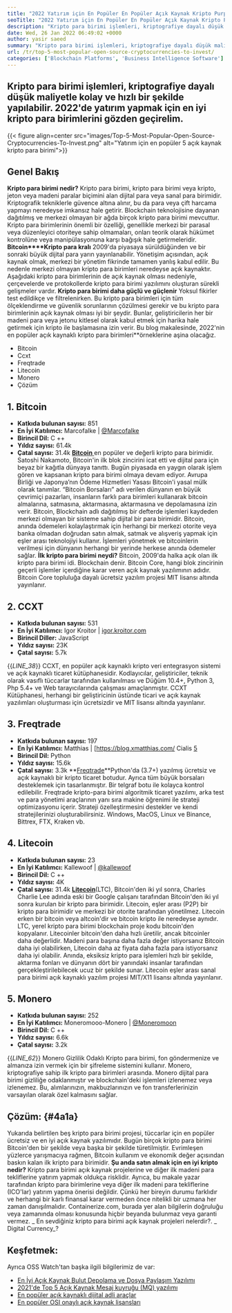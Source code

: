 ```yaml
---
title: "2022 Yatırım için En Popüler En Popüler Açık Kaynak Kripto Purpuzları" 
seoTitle: "2022 Yatırım için En Popüler En Popüler Açık Kaynak Kripto Purpuzları" 
description: "Kripto para birimi işlemleri, kriptografiye dayalı düşük maliyetle kolay ve hızlı bir şekilde yapılabilir. 2022'ye yatırım yapmak için en iyi kripto para birimlerini gözden geçirelim." 
date: Wed, 26 Jan 2022 06:49:02 +0000
author: yasir saeed
summary: "Kripto para birimi işlemleri, kriptografiye dayalı düşük maliyetle kolay ve hızlı bir şekilde yapılabilir. 2022'ye yatırım yapmak için en iyi kripto para birimlerini gözden geçirelim." 
url: /tr/top-5-most-popular-open-source-cryptocurrencies-to-invest/
categories: ['Blockchain Platforms', 'Business Intelligence Software']
---
```


## Kripto para birimi işlemleri, kriptografiye dayalı düşük maliyetle kolay ve hızlı bir şekilde yapılabilir. 2022'de yatırım yapmak için en iyi kripto para birimlerini gözden geçirelim.

{{< figure align=center src="images/Top-5-Most-Popular-Open-Source-Cryptocurrencies-To-Invest.png" alt="Yatırım için en popüler 5 açık kaynak kripto para birimi">}}


## **Genel Bakış** 
**Kripto para birimi nedir?** Kripto para birimi, kripto para birimi veya kripto, jeton veya madeni paralar biçimini alan dijital para veya sanal para birimidir. Kriptografik tekniklerle güvence altına alınır, bu da para veya çift harcama yapmayı neredeyse imkansız hale getirir. Blockchain teknolojisine dayanan dağıtılmış ve merkezi olmayan bir ağda birçok kripto para birimi mevcuttur. Kripto para birimlerinin önemli bir özelliği, genellikle merkezi bir parasal veya düzenleyici otoriteye sahip olmamaları, onları teorik olarak hükümet kontrolüne veya manipülasyonuna karşı bağışık hale getirmeleridir.
**Bitcoin****Kripto para kralı** 2009'da piyasaya sürüldüğünden ve bir sonraki büyük dijital para yarın yayınlanabilir. Yönetişim açısından, açık kaynak olmak, merkezi bir yönetim fikrinde tamamen yanlış kabul edilir. Bu nedenle merkezi olmayan kripto para birimleri neredeyse açık kaynaktır.
Aşağıdaki kripto para birimlerinin de açık kaynak olması nedeniyle, çerçevelerde ve protokollerde kripto para birimi yazılımını oluşturan sürekli gelişmeler vardır. **Kripto para birimi daha güçlü ve güçlenir** Yoksul fikirler test edildikçe ve filtrelenirken. Bu kripto para birimleri için tüm ölçeklendirme ve güvenlik sorunlarının çözülmesi gerekir ve bu kripto para birimlerinin açık kaynak olması iyi bir şeydir. Bunlar, geliştiricilerin her bir madeni para veya jetonu kitlesel olarak kabul etmek için harika hale getirmek için kripto ile başlamasına izin verir.
Bu blog makalesinde, 2022'nin en popüler açık kaynaklı kripto para birimleri**örneklerine aşina olacağız.
  * Bitcoin
  * Ccxt
  * Freqtrade
  * Litecoin
  * Monero
  * Çözüm

## 1. Bitcoin
* **Katkıda bulunan sayısı:**  851
* **En İyi Katılımcı:**  Marcofalke | [@Marcofalke][1]
* **Birincil Dil:**  C ++
* **Yıldız sayısı:**  61.4k
* **Çatal sayısı:**  31.4k
[ **Bitcoin** ][2] en popüler ve değerli kripto para birimidir. Satoshi Nakamoto, Bitcoin'in ilk blok zincirini icat etti ve dijital para için beyaz bir kağıtla dünyaya tanıttı. Bugün piyasada en yaygın olarak işlem gören ve kapsanan kripto para birimi olmaya devam ediyor. Avrupa Birliği ve Japonya’nın Ödeme Hizmetleri Yasası Bitcoin'i yasal mülk olarak tanımlar. “Bitcoin Borsaları” adı verilen dünyanın en büyük çevrimiçi pazarları, insanların farklı para birimleri kullanarak bitcoin almalarına, satmasına, aktarmasına, aktarmasına ve depolamasına izin verir.
Bitcoin, Blockchain adlı dağıtılmış bir defterde işlemleri kaydeden merkezi olmayan bir sisteme sahip dijital bir para birimidir. Bitcoin, anında ödemeleri kolaylaştırmak için herhangi bir merkezi otorite veya banka olmadan doğrudan satın almak, satmak ve alışveriş yapmak için eşler arası teknolojiyi kullanır. İşlemleri yönetmek ve bitcoinlerin verilmesi için dünyanın herhangi bir yerinde herkese anında ödemeler sağlar.
**İlk kripto para birimi neydi?** Bitcoin, 2009'da halka açık olan ilk kripto para birimi idi. Blockchain denir. Bitcoin Core, hangi blok zincirinin geçerli işlemler içerdiğine karar veren açık kaynak yazılımının adıdır. Bitcoin Core topluluğa dayalı ücretsiz yazılım projesi MIT lisansı altında yayınlanır.

## 2. CCXT
* **Katkıda bulunan sayısı:**  531
* **En İyi Katılımcı:**  Igor Kroitor | [igor.kroitor.com][3]
* **Birincil Diller:**  JavaScript
* **Yıldız sayısı:**  23K
* **Çatal sayısı:**  5.7k

{{_LINE_38_}}
CCXT, en popüler açık kaynaklı kripto veri entegrasyon sistemi ve açık kaynaklı ticaret kütüphanesidir. Kodlayıcılar, geliştiriciler, teknik olarak vasıflı tüccarlar tarafından kullanılması ve Düğüm 10.4+, Python 3, Php 5.4+ ve Web tarayıcılarında çalışması amaçlanmıştır. CCXT Kütüphanesi, herhangi bir geliştiricinin üstünde ticari ve açık kaynak yazılımları oluşturması için ücretsizdir ve MIT lisansı altında yayınlanır.

## 3. Freqtrade
* **Katkıda bulunan sayısı:**  197
* **En İyi Katılımcı:**  Matthias | [https://blog.xmatthias.com/ Cialis [5]
* **Birincil Dil:**  Python
* **Yıldız sayısı:**  15.6k
* **Çatal sayısı:**  3.3k
**[Freqtrade][6]**Python'da (3.7+) yazılmış ücretsiz ve açık kaynaklı bir kripto ticaret botudur. Ayrıca tüm büyük borsaları desteklemek için tasarlanmıştır. Bir telgraf botu ile kolayca kontrol edilebilir.
Freqtrade kripto-para birimi algoritmik ticaret yazılımı, arka test ve para yönetimi araçlarının yanı sıra makine öğrenimi ile strateji optimizasyonu içerir. Strateji özelleştirmesini destekler ve kendi stratejilerinizi oluşturabilirsiniz. Windows, MacOS, Linux ve Binance, Bittrex, FTX, Kraken vb.

## 4. Litecoin
* **Katkıda bulunan sayısı:**  23
* **En İyi Katılımcı:**  Kallewoof | [@kallewoof][7]
* **Birincil Dil:**  C ++
* **Yıldız sayısı:**  4K
* **Çatal sayısı:**  31.4k
**[Litecoin][8]**(LTC), Bitcoin'den iki yıl sonra, Charles Charlie Lee adında eski bir Google çalışanı tarafından Bitcoin'den iki yıl sonra kurulan bir kripto para birimidir. Litecoin, eşler arası (P2P) bir kripto para birimidir ve merkezi bir otorite tarafından yönetilmez. Litecoin erken bir bitcoin veya altcoin'dir ve bitcoin kripto ile neredeyse aynıdır. LTC, yerel kripto para birimi blockchain proje kodu bitcoin'den kopyalanır.
Litecoinler bitcoin'den daha hızlı üretilir, ancak bitcoinler daha değerlidir. Madeni para başına daha fazla değer istiyorsanız Bitcoin daha iyi olabilirken, Litecoin daha az fiyata daha fazla para istiyorsanız daha iyi olabilir. Anında, eksiksiz kripto para işlemleri hızlı bir şekilde, aktarma fonları ve dünyanın dört bir yanındaki insanlar tarafından gerçekleştirilebilecek ucuz bir şekilde sunar. Litecoin eşler arası sanal para birimi açık kaynaklı yazılım projesi MIT/X11 lisansı altında yayınlanır.

## 5. Monero
* **Katkıda bulunan sayısı:**  252
* **En İyi Katılımcı:**  Moneromooo-Monero | [@Moneromoon][9]
* **Birincil Dil:**  C ++
* **Yıldız sayısı:**  6.6k
* **Çatal sayısı:**  3.2k

{{_LINE_62_}}
Monero Gizlilik Odaklı Kripto para birimi, fon göndermenize ve almanıza izin vermek için bir şifreleme sistemini kullanır. Monero, kriptografiye sahip ilk kripto para birimleri arasında. Monero dijital para birimi gizliliğe odaklanmıştır ve blockchain'deki işlemleri izlenemez veya izlenemez. Bu, alımlarınızın, makbuzlarınızın ve fon transferlerinizin varsayılan olarak özel kalmasını sağlar.

## **Çözüm:**  {#4a1a}

Yukarıda belirtilen beş kripto para birimi projesi, tüccarlar için en popüler ücretsiz ve en iyi açık kaynak yazılımıdır. Bugün birçok kripto para birimi Bitcoin'den bir şekilde veya başka bir şekilde türetilmiştir. Evrimleşen yüzlerce yarışmacıya rağmen, Bitcoin kullanım ve ekonomik değer açısından baskın kalan ilk kripto para birimidir.
**Şu ​​anda satın almak için en iyi kripto nedir?** Kripto para birimi açık kaynak projelerine ve diğer ilk madeni para tekliflerine yatırım yapmak oldukça risklidir. Ayrıca, bu makale yazar tarafından kripto para birimlerine veya diğer ilk madeni para tekliflerine (ICO'lar) yatırım yapma önerisi değildir. Çünkü her bireyin durumu farklıdır ve herhangi bir karlı finansal karar vermeden önce nitelikli bir uzmana her zaman danışılmalıdır. Containerize.com, burada yer alan bilgilerin doğruluğu veya zamanında olması konusunda hiçbir beyanda bulunmaz veya garanti vermez.
_ En sevdiğiniz kripto para birimi açık kaynak projeleri nelerdir?. _ Digital Currency_?

## Keşfetmek:
Ayrıca OSS Watch'tan başka ilgili bilgilerimiz de var:
  * [En İyi Açık Kaynak Bulut Depolama ve Dosya Paylaşım Yazılımı][12]
  * [2021'de Top 5 Açık Kaynak Mesaj kuyruğu (MQ) yazılımı][13]
  * [En popüler açık kaynaklı dijital adli araçlar][14]
  * [En popüler OSI onaylı açık kaynak lisansları][15]



[1]: https://twitter.com/spyced?lang=en
[2]: https://github.com/bitcoin/bitcoin
[3]: http://igor.kroitor.com/
[4]: https://github.com/ccxt/ccxt
[5]: https://twitter.com/liggitt?lang=en
[6]: https://github.com/freqtrade/freqtrade
[7]: https://twitter.com/brian_coca?lang=en
[8]: https://github.com/litecoin-project/litecoin
[9]: https://twitter.com/timograham?lang=en
[10]: https://github.com/monero-project/monero
[11]: mailto:yasir.saeed@aspose.com
[12]: https://products.containerize.com/backup-and-sync/
[13]: https://blog.containerize.com/message-queue-software/top-5-open-source-message-queue-software-in-2021/
[14]: https://blog.containerize.com/digital-forensic-tools/top-5-open-source-digital-forensic-tools-in-2021/
[15]: https://blog.containerize.com/licenses-standards/top-5-most-popular-osi-approved-open-source-licenses-of-2021/
